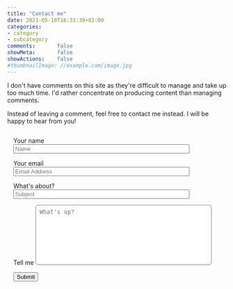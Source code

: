 ```yaml
---
title: "Contact me"
date: 2021-05-16T16:33:39+02:00
categories:
- category
- subcategory
comments:       false
showMeta:       false
showActions:    false
#thumbnailImage: //example.com/image.jpg
---
```


I don't have comments on this site as they're difficult to manage and
take up too much time. I'd rather concentrate on producing content
than managing comments.

Instead of leaving a comment, feel free to contact me instead. I will
be happy to hear from you!

<form name="contact" style="margin-top:2em" action="/thank-you/" method="POST" data-netlify="true">
    <input type="hidden" name="form-name" value="contact" />
    <div style="margin: 1em">
        <label class="post" for="Name">Your name</label>
            <input style="width:85%" id="contact-form-name" name="Name" type="text" placeholder="Name" required="" autocomplete="off">
    </div>
    <div style="margin: 1em">
        <label class="post" for="Email">Your email</label>
            <input style="width:85%" id="contact-form-email" name="Email" type="email" placeholder="Email Address" required="" autocomplete="off">
    </div>
    <div style="margin: 1em">
        <label class="post" for="Subject">What's about?</label>
            <input style="width:85%" id="contact-form-subject" name="Subject" type="text" placeholder="Subject" required="" autocomplete="off">
    </div>
    <div style="margin: 1em">
        <label class="post" for="">Tell me</label>
        <textarea style="width:85%; padding: 1ex; border-width: 1px;
    border-radius: 6px; resize: none" id="contact-form-message" name="Message" placeholder="What's up?" rows="8"></textarea>
    </div>
    <div style="margin: 1em">
        <button type="submit" class="" value="Submit" id="Form-submit">Submit</button>
    </div>
</form>
